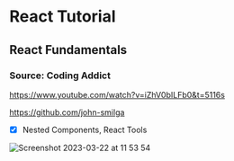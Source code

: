 # React Tutorial

## React Fundamentals

### Source: Coding Addict 

https://www.youtube.com/watch?v=iZhV0bILFb0&t=5116s

https://github.com/john-smilga


- [x] Nested Components, React Tools

![Screenshot 2023-03-22 at 11 53 54](https://user-images.githubusercontent.com/125808990/226897808-a9197792-b3f7-405f-8f62-5c0e12c38119.png)
